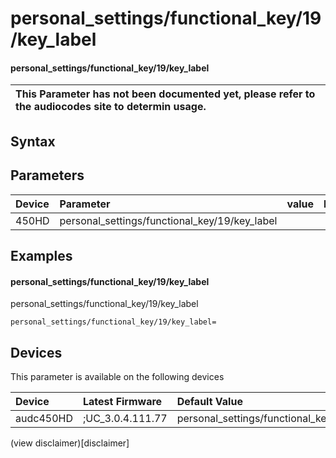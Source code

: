 ﻿---
description: personal_settings/functional_key/19/key_label
search: false
---

# personal_settings/functional_key/19/key_label

#### personal_settings/functional_key/19/key_label


| This Parameter has not been documented yet, please refer to the audiocodes site to determin usage.  | 
| :--- |

## Syntax

## Parameters
|Device|Parameter|value|Description|
|:---|:---|:---|:---|
| 450HD | personal_settings/functional_key/19/key_label |  |  |

## Examples
#### personal_settings/functional_key/19/key_label

personal_settings/functional_key/19/key_label

```
personal_settings/functional_key/19/key_label=
```

## Devices
This parameter is available on the following devices

| Device | Latest Firmware | Default Value |
|:---|:---|:---|
| audc450HD | ;UC_3.0.4.111.77 | personal_settings/functional_key/19/key_label= 

(view disclaimer)[disclaimer]
